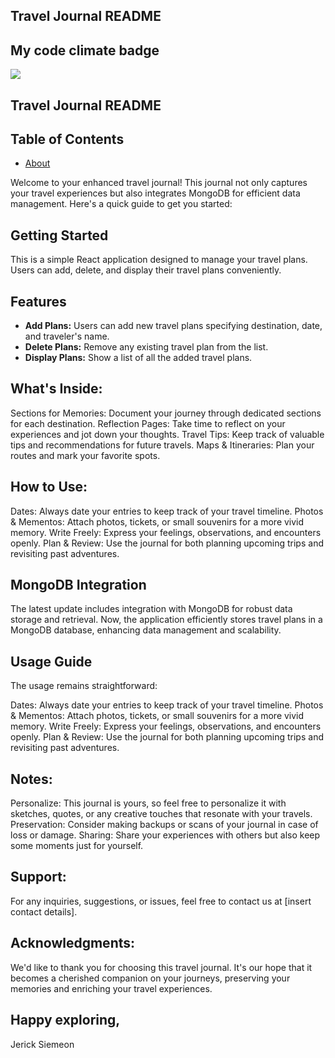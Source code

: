 ## Travel Journal README

## My code climate badge
<a href="https://codeclimate.com/github/Jerick0829/Cpan212-Project/maintainability"><img src="https://api.codeclimate.com/v1/badges/975b342c05161959f92d/maintainability" /></a>



## Travel Journal README


## Table of Contents

- [About](#about)

Welcome to your enhanced travel journal! This journal not only captures your travel experiences but also integrates MongoDB for efficient data management. Here's a quick guide to get you started:

## Getting Started
This is a simple React application designed to manage your travel plans. Users can add, delete, and display their travel plans conveniently.

## Features

- **Add Plans:** Users can add new travel plans specifying destination, date, and traveler's name.
- **Delete Plans:** Remove any existing travel plan from the list.
- **Display Plans:** Show a list of all the added travel plans.

## What's Inside:
Sections for Memories: Document your journey through dedicated sections for each destination.
Reflection Pages: Take time to reflect on your experiences and jot down your thoughts.
Travel Tips: Keep track of valuable tips and recommendations for future travels.
Maps & Itineraries: Plan your routes and mark your favorite spots.

## How to Use:
Dates: Always date your entries to keep track of your travel timeline.
Photos & Mementos: Attach photos, tickets, or small souvenirs for a more vivid memory.
Write Freely: Express your feelings, observations, and encounters openly.
Plan & Review: Use the journal for both planning upcoming trips and revisiting past adventures.

## MongoDB Integration
The latest update includes integration with MongoDB for robust data storage and retrieval. Now, the application efficiently stores travel plans in a MongoDB database, enhancing data management and scalability.

## Usage Guide
The usage remains straightforward:

Dates: Always date your entries to keep track of your travel timeline.
Photos & Mementos: Attach photos, tickets, or small souvenirs for a more vivid memory.
Write Freely: Express your feelings, observations, and encounters openly.
Plan & Review: Use the journal for both planning upcoming trips and revisiting past adventures.

## Notes:
Personalize:  This journal is yours, so feel free to personalize it with sketches, quotes, or any creative touches that resonate with your travels.
Preservation: Consider making backups or scans of your journal in case of loss or damage.
Sharing: Share your experiences with others but also keep some moments just for yourself.

## Support:
For any inquiries, suggestions, or issues, feel free to contact us at [insert contact details].

## Acknowledgments:
We'd like to thank you for choosing this travel journal. It's our hope that it becomes a cherished companion on your journeys, preserving your memories and enriching your travel experiences.

## Happy exploring,
Jerick Siemeon
